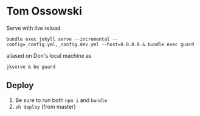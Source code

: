 # Tom Ossowski

Serve with live reload

```
bundle exec jekyll serve --incremental --config=_config.yml,_config.dev.yml --host=0.0.0.0 & bundle exec guard
```

aliased on Don's local machine as

```
jkserve & be guard
```

## Deploy

1. Be sure to run both `npm i` and `bundle`
2. `sh deploy` (from master)
